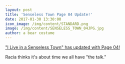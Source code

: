 ```yaml
---
layout: post
title: 'Senseless Town Page 04 Update!'
date: 2017-01-30 13:30:00
icon_image: /img/content/STANDARD.png
image: /img/content/SENSELESS_TOWN_04JPG.jpg
author: a bear costume
---
```



["I Live in a Senseless Town" has updated with Page 04!](/comics/desperate+times_06/)

Racia thinks it's about time we all have "the talk."